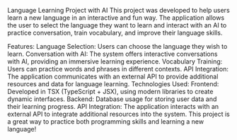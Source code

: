 Language Learning Project with AI
This project was developed to help users learn a new language in an interactive and fun way. The application allows the user to select the language they want to learn and interact with an AI to practice conversation, train vocabulary, and improve their language skills.

Features:
Language Selection: Users can choose the language they wish to learn.
Conversation with AI: The system offers interactive conversations with AI, providing an immersive learning experience.
Vocabulary Training: Users can practice words and phrases in different contexts.
API Integration: The application communicates with an external API to provide additional resources and data for language learning.
Technologies Used:
Frontend: Developed in TSX (TypeScript + JSX), using modern libraries to create dynamic interfaces.
Backend: Database usage for storing user data and their learning progress.
API Integration: The application interacts with an external API to integrate additional resources into the system.
This project is a great way to practice both programming skills and learning a new language!
